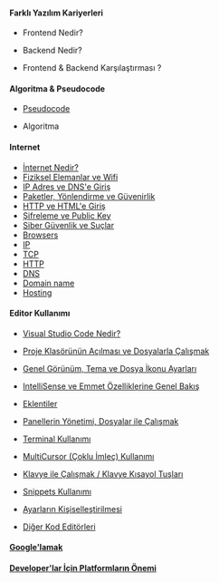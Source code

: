 
#### Farklı Yazılım Kariyerleri

- Frontend Nedir?

- Backend Nedir?

- Frontend & Backend Karşılaştırması ?

  

#### Algoritma & Pseudocode

- [Pseudocode](pseudocode/)

- Algoritma

  

#### Internet

- [İnternet Nedir?](internet-nedir/)
- [Fiziksel Elemanlar ve Wifi](fiziksel-elemanlar/)
- [IP Adres ve DNS'e Giriş](ipadres-dns-giris/)
- [Paketler, Yönlendirme ve Güvenirlik](paketler-yonlendirmeler/)
- [HTTP ve HTML'e Giriş](http-html-giris)
- [Şifreleme ve Public Key](internet-sifreleme/)
- [Siber Güvenlik ve Suçlar](siber-guvenlik/)
- [Browsers](Browsers/)
- [IP](IP/)
- [TCP](TCP/)
- [HTTP](http/)
- [DNS](DNS/)
- [Domain name](domain-name/)
- [Hosting](hosting/)



#### Editor Kullanımı

- [Visual Studio Code Nedir?](visual-studio-code-nedir/)

- [Proje Klasörünün Açılması ve Dosyalarla Çalışmak](vs-dosyalarla-calismak)

- [Genel Görünüm, Tema ve Dosya İkonu Ayarları](vs-genelgorunum/)

- [IntelliSense ve Emmet Özelliklerine Genel Bakış](vs-intellisence-emmet)

- [Eklentiler](vs-eklentiler)

- [Panellerin Yönetimi, Dosyalar ile Çalışmak](vs-panellerinyonetimi)

- [Terminal Kullanımı](terminal-kullanimi/)

- [MultiCursor (Çoklu İmleç) Kullanımı](vs-coklu-imlec)

- [Klavye ile Çalışmak / Klavye Kısayol Tuşları](vs-klavye-kisayollari/)

- [Snippets Kullanımı](vs-snippets-kullanimi/)

- [Ayarların Kişiselleştirilmesi](vs-ayarlarin-kisisellestirilmesi/)

- [Diğer Kod Editörleri](diger-kod-editorleri/)

  

#### [Google'lamak](google/)




#### [Developer'lar İçin Platformların Önemi](platformların-önemi/)



